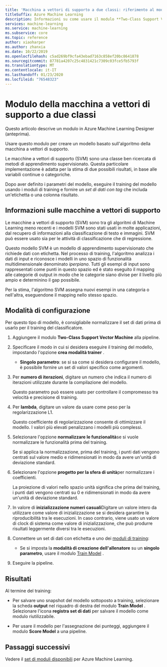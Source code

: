 ```yaml
---
title: 'Macchina a vettori di supporto a due classi: riferimento al modulo'
titleSuffix: Azure Machine Learning
description: Informazioni su come usare il modulo **Two-Class Support Vector Machine** in Azure Machine Learning per creare un modello basato sull'algoritmo di macchina a vettori di supporto.
services: machine-learning
ms.service: machine-learning
ms.subservice: core
ms.topic: reference
author: xiaoharper
ms.author: zhanxia
ms.date: 10/22/2019
ms.openlocfilehash: c5ad269bf9cfa43ebad7163c858ef20bc8641878
ms.sourcegitcommit: 87781a4207c25c4831421c7309c03fce5fb5793f
ms.translationtype: MT
ms.contentlocale: it-IT
ms.lasthandoff: 01/23/2020
ms.locfileid: "76548323"
---
```

# <a name="two-class-support-vector-machine-module"></a>Modulo della macchina a vettori di supporto a due classi

Questo articolo descrive un modulo in Azure Machine Learning Designer (anteprima).

Usare questo modulo per creare un modello basato sull'algoritmo della macchina a vettori di supporto. 

Le macchine a vettori di supporto (SVM) sono una classe ben ricercata di metodi di apprendimento supervisionato. Questa particolare implementazione è adatta per la stima di due possibili risultati, in base alle variabili continue o categoriche.

Dopo aver definito i parametri del modello, eseguire il training del modello usando i moduli di training e fornire un *set di dati con tag* che includa un'etichetta o una colonna risultato.

## <a name="about-support-vector-machines"></a>Informazioni sulle macchine a vettori di supporto

Le macchine a vettori di supporto (SVM) sono tra gli algoritmi di Machine Learning meno recenti e i modelli SVM sono stati usati in molte applicazioni, dal recupero di informazioni alla classificazione di testo e immagini. SVM può essere usato sia per le attività di classificazione che di regressione.

Questo modello SVM è un modello di apprendimento supervisionato che richiede dati con etichetta. Nel processo di training, l'algoritmo analizza i dati di input e riconosce i modelli in uno spazio di funzionalità multidimensionale denominato *iperpiano*.  Tutti gli esempi di input sono rappresentati come punti in questo spazio ed è stato eseguito il mapping alle categorie di output in modo che le categorie siano divise per il livello più ampio e determinino il gap possibile.

Per la stima, l'algoritmo SVM assegna nuovi esempi in una categoria o nell'altra, eseguendone il mapping nello stesso spazio. 

## <a name="how-to-configure"></a>Modalità di configurazione 

Per questo tipo di modello, è consigliabile normalizzare il set di dati prima di usarlo per il training del classificatore.
  
1.  Aggiungere il modulo **Two-Class Support Vector Machine** alla pipeline.  
  
2.  Specificare il modo in cui si desidera eseguire il training del modello, impostando l'opzione **crea modalità trainer** .  
  
    -   **Singolo parametro**: se si sa come si desidera configurare il modello, è possibile fornire un set di valori specifico come argomenti.  

3.  Per **numero di iterazioni**, digitare un numero che indica il numero di iterazioni utilizzate durante la compilazione del modello.  
  
     Questo parametro può essere usato per controllare il compromesso tra velocità e precisione di training.  
  
4.  Per **lambda**, digitare un valore da usare come peso per la regolarizzazione L1.  
  
     Questo coefficiente di regolarizzazione consente di ottimizzare il modello. I valori più elevati penalizzano i modelli più complessi.  
  
5.  Selezionare l'opzione **normalizzare le funzionalità**se si vuole normalizzare le funzionalità prima del training.
  
     Se si applica la normalizzazione, prima del training, i punti dati vengono centrati sul valore medio e ridimensionati in modo da avere un'unità di deviazione standard.
  
6.  Selezionare l'opzione **progetto per la sfera di unità**per normalizzare i coefficienti.
  
     La proiezione di valori nello spazio unità significa che prima del training, i punti dati vengono centrati su 0 e ridimensionati in modo da avere un'unità di deviazione standard.
  
7.  In valore di **inizializzazione numeri casuali**Digitare un valore intero da utilizzare come valore di inizializzazione se si desidera garantire la riproducibilità tra le esecuzioni.  In caso contrario, viene usato un valore di clock di sistema come valore di inizializzazione, che può produrre risultati leggermente diversi tra le esecuzioni.
  
9. Connettere un set di dati con etichetta e uno dei [moduli di training](module-reference.md):
  
    -   Se si imposta la **modalità di creazione dell'allenatore** su un **singolo parametro**, usare il modulo [Train Model](train-model.md) .
  
10. Eseguire la pipeline.

## <a name="results"></a>Risultati

Al termine del training:

+ Per salvare uno snapshot del modello sottoposto a training, selezionare la scheda **output** nel riquadro di destra del modulo **Train Model** . Selezionare l'icona **registra set di dati** per salvare il modello come modulo riutilizzabile.

+ Per usare il modello per l'assegnazione dei punteggi, aggiungere il modulo **Score Model** a una pipeline.


## <a name="next-steps"></a>Passaggi successivi

Vedere il [set di moduli disponibili](module-reference.md) per Azure Machine Learning. 